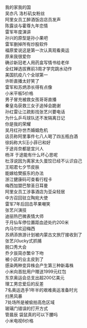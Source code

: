 我的家我的国  
吴亦凡 洛杉矶女粉丝  
阿里女员工醉酒饭店店员发声  
陈露谈与霍尊九年恋情  
雷军年度演讲  
孙兴的原型是孙小果吧  
雷军删掉所有炒股软件  
福原爱说这是第一次认真观看奥运  
原来我很爱你  
确诊新冠老人用药盒写情书给老伴  
全红婵选拔赛前3周才学完跳水动作  
美国抗疫八个全球第一  
许昕直播太好笑了  
雷军和苏炳添长得有点像  
小米平板5价格  
男子冒充被救女孩哥哥直播  
秦皇岛获救三女子追悼会跪谢  
孙红雷让江疏影找张艺兴要电话  
为什么乒乓球队还不发隔离日记  
你是我的荣耀  
吴月红孙世杰婚姻危机  
店员称阿里事件七八人喝了四五瓶白酒  
徐妈称大S汪小菲已和好  
于途肖奈都是宜兴人  
杨洋 于途能有什么坏心思呢  
杜淳说因为离家太久蛋饺已经不认识自己  
王昭君七夕节皮肤  
能嫁给樊振东的办法  
浙江健康码可查看行程卡  
梅西加盟巴黎圣日耳曼  
阿里女员工涉事酒店为亚朵轻居  
中方召回驻立陶宛大使  
雷军7年后回击苹果嘲笑  
张艺兴演技  
迪丽热巴微表情大师  
于月仙车停位置距血迹处约200米  
内马尔欢迎梅西  
苏炳添旅游计划被内蒙古文旅厅接收到了  
张艺兴lucky式抓捕  
脱口秀大会  
乔夕辰简亦繁伞下吻  
被小区的业主皮到了  
感染两种变异株会产生第三种新毒株  
小米向首批用户赠送1999元红包  
东京奥运会总支出超200亿美元  
理工男恋爱后的反差  
7名奥运选手1年半的艰难奥运准备时光  
扫黑风暴  
7处场所是被偷拍高危区域  
玻璃门错误的打开方式  
管晨辰 袋鼠真的可以下腰吗  
小米电视6价格  
